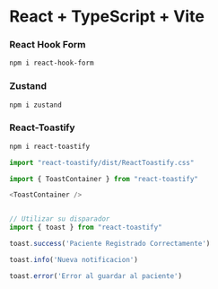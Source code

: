 # React + TypeScript + Vite
### React Hook Form

```bash
npm i react-hook-form
```

### Zustand

```bash
npm i zustand
```

### React-Toastify
```bash
npm i react-toastify
```

```ts
import "react-toastify/dist/ReactToastify.css"

import { ToastContainer } from "react-toastify"

<ToastContainer />


// Utilizar su disparador
import { toast } from "react-toastify"

toast.success('Paciente Registrado Correctamente')

toast.info('Nueva notificacion')

toast.error('Error al guardar al paciente')

```